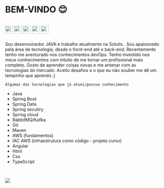 # BEM-VINDO 😊

<div style="display: inline_block"><br>
<img src="https://cdn.jsdelivr.net/gh/devicons/devicon/icons/java/java-original.svg"  height="25" widht="25"/>
<img src="https://cdn.jsdelivr.net/gh/devicons/devicon/icons/spring/spring-original.svg" height="25" widht="25"/>
<img src="https://cdn.jsdelivr.net/gh/devicons/devicon/icons/html5/html5-original.svg" height="25" widht="25"/>
<img src="https://cdn.jsdelivr.net/gh/devicons/devicon/icons/git/git-original.svg" height="25" widht="25"/>
<img src="https://cdn.jsdelivr.net/gh/devicons/devicon/icons/angularjs/angularjs-original.svg" height="25" widht="25"/>
</div>

###

Sou desenvolvedor JAVA e trabalho atualmente na Solutis . Sou apaixonado pela área de tecnologia, desde o front-end até o back-end. Recentemente tenho me aventurado nos conhecimentos devOps. Tenho investido nos meus conhecimentos com intuito de me tornar um profissional mais completo. Gosto de aprender coisas novas e me antenar com as tecnologias do mercado. Aceito desafios e o que eu não souber me dê um tempinho que aprendo ;)

```Algumas das tecnologias que já atuei/possuo conhecimento```

 - Java
 - Spring Boot
 - Spring Data
 - Spring secutiry
 - Spring cloud
 - RabbitMQ/Kafka
 - Git
 - Maven
 - AWS (fundamentos)
 - IAC AWS (infraestrutura como código - projeto curso) 
 - Angular
 - Html
 - Css
 - TypeScript
<br>

<a href="https://www.linkedin.com/in/matheuspieropan/"><img src="https://img.shields.io/badge/LinkedIn-0077B5?style=for-the-badge&logo=linkedin&logoColor=white"/></a>

